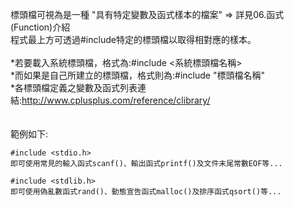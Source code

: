 標頭檔可視為是一種 "具有特定變數及函式樣本的檔案" ⇒ 詳見06.函式(Function)介紹
<br>
程式最上方可透過#include特定的標頭檔以取得相對應的樣本。
<br>
<br>
\*若要載入系統標頭檔，格式為:#include <系統標頭檔名稱>
<br>
\*而如果是自己所建立的標頭檔，格式則為:#include "標頭檔名稱"
<br>
\*各標頭檔定義之變數及函式列表連結:http://www.cplusplus.com/reference/clibrary/
<br>
<br>
<br>
範例如下:

    #include <stdio.h>
	即可使用常見的輸入函式scanf()、輸出函式printf()及文件末尾常數EOF等...

    #include <stdlib.h>
	即可使用偽亂數函式rand()、動態宣告函式malloc()及排序函式qsort()等...
